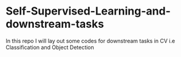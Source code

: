 # Self-Supervised-Learning-and-downstream-tasks
In this repo I will lay out some codes for downstream tasks in CV i.e Classification and Object Detection
